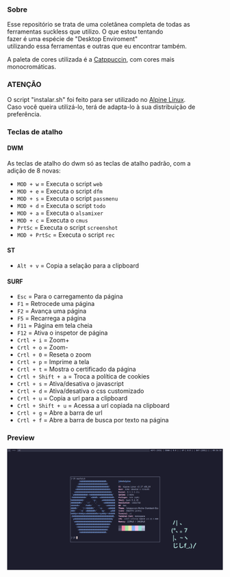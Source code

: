 ### Sobre  
Esse repositório se trata de uma coletânea completa de todas as  
ferramentas suckless que utilizo. O que estou tentando  
fazer é uma espécie de "Desktop Enviroment"   
utilizando essa ferramentas e outras que eu encontrar também.  

A paleta de cores utilizada é a [Catppuccin](https://github.com/catppuccin/catppuccin), com cores mais monocromáticas.

### ATENÇÃO
O script "instalar.sh" foi feito para ser utilizado no [Alpine Linux](https://alpinelinux.org).  
Caso você queira utilizá-lo, terá de adapta-lo à sua distribuição de preferência.  

### Teclas de atalho  

#### DWM  
As teclas de atalho do dwm só as teclas de atalho padrão, com a  
adição de 8 novas:

- `MOD + w` = Executa o script `web`  
- `MOD + e` = Executa o script `dfm`  
- `MOD + s` = Executa o script `passmenu`  
- `MOD + d` = Executa o script `todo`  
- `MOD + a` = Executa o `alsamixer`  
- `MOD + c` = Executa o `cmus`  
- `PrtSc` 	= Executa o script `screenshot`  
- `MOD + PrtSc` = Executa o script `rec`  


#### ST  

- `Alt + v` = Copia a selação para a clipboard  

#### SURF  

- `Esc` = Para o carregamento da página  
- `F1`  = Retrocede uma página  
- `F2`  = Avança uma página  
- `F5`  = Recarrega a página  
- `F11`  = Página em tela cheia  
- `F12`  = Ativa o inspetor de página  
- `Crtl + i` = Zoom+  
- `Crtl + o` = Zoom-  
- `Crtl + 0` = Reseta o zoom  
- `Crtl + p` = Imprime a tela  
- `Crtl + t` = Mostra o certificado da página  
- `Crtl + Shift + a` = Troca a política de cookies  
- `Crtl + s` = Ativa/desativa o javascript  
- `Crtl + d` = Ativa/desativa o css customizado  
- `Crtl + u` = Copia a url para a clipboard  
- `Crtl + Shift + u` = Acessa a url copiada na clipboard  
- `Crtl + g` = Abre a barra de url  
- `Crtl + f` = Abre a barra de busca por texto na página  

### Preview  
![preview](preview.png)
